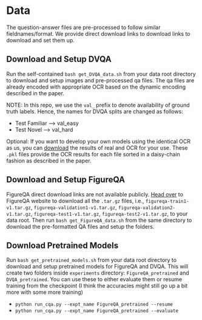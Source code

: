 # Data

The question-answer files are pre-processed to follow similar fieldnames/format. 
We provide direct download links to download links to download and set them up. 

## Download and Setup DVQA

Run the self-contained `bash get_DVQA_data.sh` from your data root directory to download and setup images and pre-processed qa files. 
The qa files are already encoded with appropriate OCR based on the dynamic encoding described in the paper.

NOTE: In this repo, we use the `val_` prefix to denote availability of ground truth labels. 
Hence, the names for DVQA splits are changed as follows:

- Test Familiar --> val_easy
- Test Novel --> val_hard

Optional: If you want to develop your own models using the identical OCR as us, you can [download](https://drive.google.com/file/d/1h4Lm2N_94T11JnMRureOk6jycfTWry2T/view?usp=sharing) the results of real and OCR 
for your use. These `.pkl` files provide the OCR results for each file sorted in a daisy-chain fashion as described in the paper.

## Download and Setup FigureQA

FigureQA direct download links are not available publicly. [Head over](https://www.microsoft.com/en-us/research/project/figureqa-dataset/) 
to FigureQA website to download all the `.tar.gz` files, i.e., 
`figureqa-train1-v1.tar.gz`, 
`figureqa-validation1-v1.tar.gz`, 
`figureqa-validation2-v1.tar.gz`,
`figureqa-test1-v1.tar.gz`,
`figureqa-test2-v1.tar.gz`,
 to your data root. Then run `bash get_FigureQA_data.sh` from the same directory to download the 
pre-formatted QA files and setup the folders.

## Download Pretrained Models

Run `bash get_pretrained_models.sh` from your data root directory to download and setup pretrained models for FigureQA and DVQA.
 This will create two folders inside `experiments` directory: `FigureQA_pretrained` and `DVQA_pretrained`. You can use these
 to either evaluate them or resume training from the checkpoint (I think the accuracies might still go up a bit more with 
 some more training)
 
 - `python run_cqa.py --expt_name FigureQA_pretrained --resume`
 - `python run_cqa.py --expt_name FigureQA_pretrained --evaluate`
